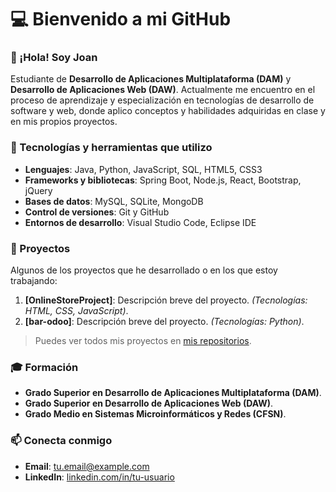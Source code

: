 # 💻 Bienvenido a mi GitHub

### 👋 ¡Hola! Soy Joan

Estudiante de **Desarrollo de Aplicaciones Multiplataforma (DAM)** y **Desarrollo de Aplicaciones Web (DAW)**. Actualmente me encuentro en el proceso de aprendizaje y especialización en tecnologías de desarrollo de software y web, donde aplico conceptos y habilidades adquiridas en clase y en mis propios proyectos.

### 🌟 Tecnologías y herramientas que utilizo

- **Lenguajes**: Java, Python, JavaScript, SQL, HTML5, CSS3
- **Frameworks y bibliotecas**: Spring Boot, Node.js, React, Bootstrap, jQuery
- **Bases de datos**: MySQL, SQLite, MongoDB
- **Control de versiones**: Git y GitHub
- **Entornos de desarrollo**: Visual Studio Code, Eclipse IDE

### 📂 Proyectos

Algunos de los proyectos que he desarrollado o en los que estoy trabajando:

1. **[OnlineStoreProject]**: Descripción breve del proyecto. *(Tecnologías: HTML, CSS, JavaScript)*.
2. **[bar-odoo]**: Descripción breve del proyecto. *(Tecnologías: Python)*.

> Puedes ver todos mis proyectos en [mis repositorios](https://github.com/bena-sudo?tab=repositories).

### 🎓 Formación

- **Grado Superior en Desarrollo de Aplicaciones Multiplataforma (DAM)**.
- **Grado Superior en Desarrollo de Aplicaciones Web (DAW)**.
- **Grado Medio en Sistemas Microinformáticos y Redes (CFSN)**.

### 📫 Conecta conmigo

- **Email**: [tu.email@example.com](mailto:tu.email@example.com)
- **LinkedIn**: [linkedin.com/in/tu-usuario](https://linkedin.com/in/tu-usuario)
